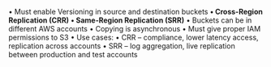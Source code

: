 • Must enable Versioning in source and destination buckets
**• Cross-Region Replication (CRR)**
**• Same-Region Replication (SRR)**
• Buckets can be in different AWS accounts
• Copying is asynchronous
• Must give proper IAM permissions to S3
• Use cases:
	• CRR – compliance, lower latency access, replication across
	accounts
	• SRR – log aggregation, live replication between production and test
	accounts